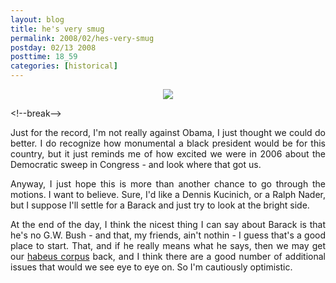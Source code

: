```yaml
---
layout: blog
title: he's very smug
permalink: 2008/02/hes-very-smug
postday: 02/13 2008
posttime: 18_59
categories: [historical]
---
```


<div align="center">
<img src="http://digbox.net/art/art.obama.va.afp.gi.jpg" />
</div>
<p>&lt;!--break--></p>
<div align="justify">
Just for the record, I'm not really  against Obama, I just thought we could do better. I do recognize how monumental a black president would be for this country, but it just reminds me of how excited we were in 2006 about the Democratic sweep in Congress - and look where that got us.
<p>Anyway, I just hope this is more than another chance to go through the motions. I want to believe. Sure, I'd like a Dennis Kucinich, or a Ralph Nader, but I suppose I'll settle for a Barack and just try to look at the bright side.</p>
<p>At the end of the day, I think the nicest thing I can say about Barack is that he's no G.W. Bush - and that, my friends, ain't nothin - I guess that's a good place to start. That, and if he really means what he says, then we may get our <a href="http://www.msnbc.msn.com/id/15358236/page/2/">habeus corpus</a> back, and I think there are a good number of additional issues that would we see eye to eye on. So I'm cautiously optimistic.
</p></div>
